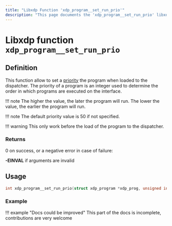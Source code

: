 ```yaml
---
title: "Libxdp Function 'xdp_program__set_run_prio'"
description: "This page documents the 'xdp_program__set_run_prio' libxdp function, including its definition, usage, program types that can use it, and examples."
---
```

# Libxdp function `xdp_program__set_run_prio`

## Definition

This function allow to set a [priority](../libxdp.md#priority) the program when loaded to the dispatcher.
The priority of a program is an integer used to determine the order in which programs are executed on the interface. 

!!! note
    The higher the value, the later the program will run.
    The lower the value, the earlier the program will run.

!!! note
    The default priority value is 50 if not specified.

!!! warning
    This only work before the load of the program to the dispatcher.

### Returns

0 on success, or a negative error in case of failure:

**-EINVAL** if arguments are invalid

## Usage

```c
int xdp_program__set_run_prio(struct xdp_program *xdp_prog, unsigned int run_prio);
```

### Example

!!! example "Docs could be improved"
    This part of the docs is incomplete, contributions are very welcome
